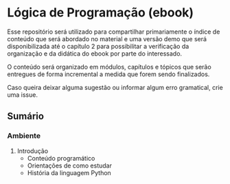 # Lógica de Programação (ebook)

Esse repositório será utilizado para compartilhar primariamente o índice de conteúdo que será abordado no material e uma versão demo que será disponibilizada até o capítulo 2 para possibilitar a verificação da organização e da didática do ebook por parte do interessado.

O conteúdo será organizado em módulos, capítulos e tópicos que serão entregues de forma incremental a medida que forem sendo finalizados.

Caso queira deixar alguma sugestão ou informar algum erro gramatical, crie uma issue.

## Sumário
### Ambiente
1. Introdução
    - Conteúdo programático
    - Orientações de como estudar
    - História da linguagem Python
